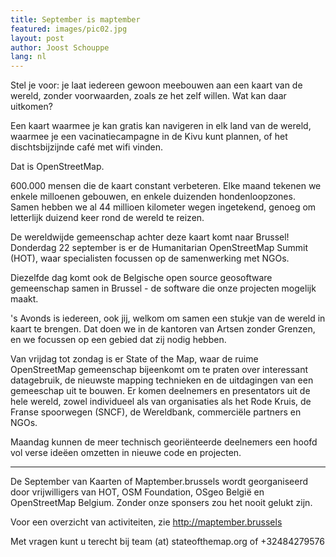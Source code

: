 ```yaml
---
title: September is maptember
featured: images/pic02.jpg
layout: post
author: Joost Schouppe
lang: nl
---
```


Stel je voor: je laat iedereen gewoon meebouwen aan een kaart van de wereld, zonder voorwaarden, zoals ze het zelf willen. Wat kan daar uitkomen?

Een kaart waarmee je kan gratis kan navigeren in elk land van de wereld, waarmee je een vacinatiecampagne in de Kivu kunt plannen, of het dischtsbijzijnde café met wifi vinden.

Dat is OpenStreetMap.

600.000 mensen die de kaart constant verbeteren. Elke maand tekenen we enkele milloenen gebouwen, en enkele duizenden hondenloopzones. Samen hebben we al 44 millioen kilometer wegen ingetekend, genoeg om letterlijk duizend keer rond de wereld te reizen. 

De wereldwijde gemeenschap achter deze kaart komt naar Brussel! Donderdag 22 september is er de Humanitarian OpenStreetMap Summit (HOT), waar specialisten focussen op de samenwerking met NGOs.

Diezelfde dag komt ook de Belgische open source geosoftware gemeenschap samen in Brussel - de software die onze projecten mogelijk maakt.

 

's Avonds is iedereen, ook jij, welkom om samen een stukje van de wereld in kaart te brengen. Dat doen we in de kantoren van Artsen zonder Grenzen, en we focussen op een gebied dat zij nodig hebben.

 

Van vrijdag tot zondag is er State of the Map, waar de ruime OpenStreetMap gemeenschap bijeenkomt om te praten over interessant datagebruik, de nieuwste mapping technieken en de uitdagingen van een gemeeschap uit te bouwen. Er komen deelnemers en presentators uit de hele wereld, zowel individueel als van organisaties als het Rode Kruis, de Franse spoorwegen (SNCF), de Wereldbank, commerciële partners en NGOs.

 

Maandag kunnen de meer technisch georiënteerde deelnemers een hoofd vol verse ideëen omzetten in nieuwe code en projecten.

---

De September van Kaarten of Maptember.brussels wordt georganiseerd door vrijwilligers van HOT, OSM Foundation, OSgeo België en OpenStreetMap Belgium. Zonder onze sponsers zou het nooit gelukt zijn.

 

Voor een overzicht van activiteiten, zie http://maptember.brussels

Met vragen kunt u terecht bij team (at) stateofthemap.org of +32484279576
